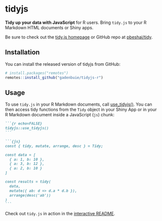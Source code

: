 
<!-- README.md is generated from README.Rmd. Please edit that file -->

# tidyjs

<!-- badges: start -->

<!-- badges: end -->

**Tidy up your data with JavaScript** for R users. Bring `tidy.js` to
your R Markdown HTML documents or Shiny apps.

Be sure to check out the [tidy.js
homepage](https://pbeshai.github.io/tidy) or GitHub repo at
[pbeshai/tidy](https://github.com/pbeshai/tidy).

## Installation

You can install the released version of tidyjs from GitHub:

``` r
# install.packages("remotes")
remotes::install_github("gadenbuie/tidyjs-r")
```

## Usage

To use `tidy.js` in your R Markdown documents, call
[use\_tidyjs()](https://github.com/gadenbuie/tidyjs-r/blob/main/R/tidyjs.R).
You can then access tidy functions from the `Tidy` object in your Shiny
App or in your R Markdown document inside a JavaScript (`js`) chunk:

```` markdown
```{r echo=FALSE}
tidyjs::use_tidyjs()
```

```{js}
const { tidy, mutate, arrange, desc } = Tidy;

const data = [
  { a: 1, b: 10 }, 
  { a: 3, b: 12 }, 
  { a: 2, b: 10 }
]

const results = tidy(
  data, 
  mutate({ ab: d => d.a * d.b }),
  arrange(desc('ab'))
)
```
````

Check out `tidy.js` in action in the [interactive
README](https://pkg.garrickadenbuie.com/tidyjs-r).
